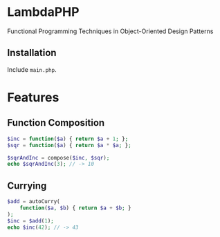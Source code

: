 LambdaPHP
=========

Functional Programming Techniques in Object-Oriented Design Patterns

Installation
------------

Include `main.php`.

Features
========

Function Composition
--------------------

```php
$inc = function($a) { return $a + 1; };
$sqr = function($a) { return $a * $a; };

$sqrAndInc = compose($inc, $sqr);
echo $sqrAndInc(3); // -> 10
```

Currying
--------

```php
$add = autoCurry(
	function($a, $b) { return $a + $b; }
);
$inc = $add(1);
echo $inc(42); // -> 43
```
